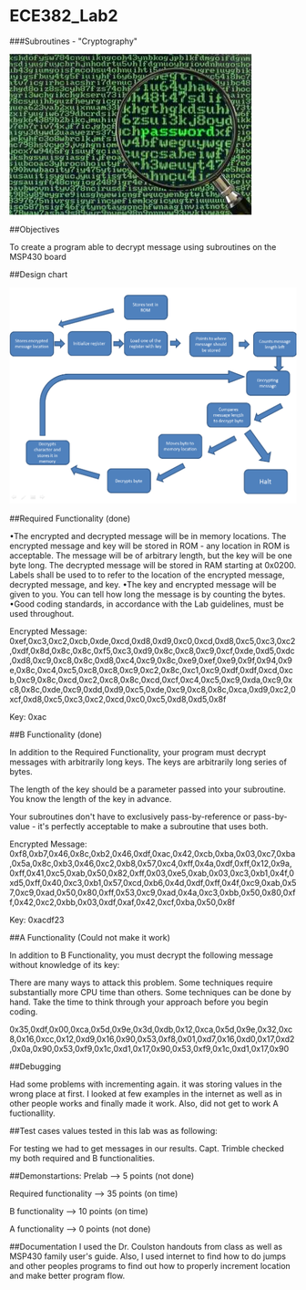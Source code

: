 ECE382_Lab2
===========

###Subroutines - "Cryptography"

![cryptography](https://raw.githubusercontent.com/gytenis98/ECE382_Lab2/master/encryption2.jpg?raw=true "cryptography")

##Objectives

To create a program able to decrypt message using subroutines on the MSP430 board

##Design chart

![Design chart](https://raw.githubusercontent.com/gytenis98/ECE382_Lab2/master/scheme.png?raw=true "Design chart")

##Required Functionality (done)

•The encrypted and decrypted message will be in memory locations. The encrypted message and key will be stored in ROM - any location in ROM is acceptable. The message will be of arbitrary length, but the key will be one byte long. The decrypted message will be stored in RAM starting at 0x0200. Labels shall be used to to refer to the location of the encrypted message, decrypted message, and key.
•The key and encrypted message will be given to you. You can tell how long the message is by counting the bytes.
•Good coding standards, in accordance with the Lab guidelines, must be used throughout.

Encrypted Message:
0xef,0xc3,0xc2,0xcb,0xde,0xcd,0xd8,0xd9,0xc0,0xcd,0xd8,0xc5,0xc3,0xc2,0xdf,0x8d,0x8c,0x8c,0xf5,0xc3,0xd9,0x8c,0xc8,0xc9,0xcf,0xde,0xd5,0xdc,0xd8,0xc9,0xc8,0x8c,0xd8,0xc4,0xc9,0x8c,0xe9,0xef,0xe9,0x9f,0x94,0x9e,0x8c,0xc4,0xc5,0xc8,0xc8,0xc9,0xc2,0x8c,0xc1,0xc9,0xdf,0xdf,0xcd,0xcb,0xc9,0x8c,0xcd,0xc2,0xc8,0x8c,0xcd,0xcf,0xc4,0xc5,0xc9,0xda,0xc9,0xc8,0x8c,0xde,0xc9,0xdd,0xd9,0xc5,0xde,0xc9,0xc8,0x8c,0xca,0xd9,0xc2,0xcf,0xd8,0xc5,0xc3,0xc2,0xcd,0xc0,0xc5,0xd8,0xd5,0x8f

Key: 0xac


##B Functionality (done)

In addition to the Required Functionality, your program must decrypt messages with arbitrarily long keys. The keys are arbitrarily long series of bytes.

The length of the key should be a parameter passed into your subroutine. You know the length of the key in advance.

Your subroutines don't have to exclusively pass-by-reference or pass-by-value - it's perfectly acceptable to make a subroutine that uses both.

Encrypted Message:
0xf8,0xb7,0x46,0x8c,0xb2,0x46,0xdf,0xac,0x42,0xcb,0xba,0x03,0xc7,0xba,0x5a,0x8c,0xb3,0x46,0xc2,0xb8,0x57,0xc4,0xff,0x4a,0xdf,0xff,0x12,0x9a,0xff,0x41,0xc5,0xab,0x50,0x82,0xff,0x03,0xe5,0xab,0x03,0xc3,0xb1,0x4f,0xd5,0xff,0x40,0xc3,0xb1,0x57,0xcd,0xb6,0x4d,0xdf,0xff,0x4f,0xc9,0xab,0x57,0xc9,0xad,0x50,0x80,0xff,0x53,0xc9,0xad,0x4a,0xc3,0xbb,0x50,0x80,0xff,0x42,0xc2,0xbb,0x03,0xdf,0xaf,0x42,0xcf,0xba,0x50,0x8f

Key: 0xacdf23


##A Functionality (Could not make it work)

In addition to B Functionality, you must decrypt the following message without knowledge of its key:

There are many ways to attack this problem. Some techniques require substantially more CPU time than others. Some techniques can be done by hand. Take the time to think through your approach before you begin coding.

0x35,0xdf,0x00,0xca,0x5d,0x9e,0x3d,0xdb,0x12,0xca,0x5d,0x9e,0x32,0xc8,0x16,0xcc,0x12,0xd9,0x16,0x90,0x53,0xf8,0x01,0xd7,0x16,0xd0,0x17,0xd2,0x0a,0x90,0x53,0xf9,0x1c,0xd1,0x17,0x90,0x53,0xf9,0x1c,0xd1,0x17,0x90


##Debugging

Had some problems with incrementing again. it was storing values in the wrong place at first. I looked at few examples in the internet as well as in other people works and finally made it work. Also, did not get to work A fuctionallity. 

##Test cases values tested in this lab was as following:

For testing we had to get messages in our results. Capt. Trimble checked my both required and B functionalities. 

##Demonstartions: 
Prelab --> 5 points (not done)

Required functionality --> 35 points (on time)

B functionality   --> 10 points (on time)

A functionality --> 0 points (not done)

##Documentation
I used the Dr. Coulston handouts from class as well as MSP430 family user's guide. Also, I used internet to find how to do jumps and other peoples programs to find out how to properly increment location and make better program flow.



